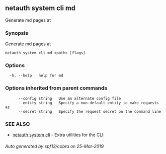 ## netauth system cli md

Generate md pages at <path>

### Synopsis

Generate md pages at <path>

```
netauth system cli md <path> [flags]
```

### Options

```
  -h, --help   help for md
```

### Options inherited from parent commands

```
      --config string   Use an alternate config file
      --entity string   Specify a non-default entity to make requests as
      --secret string   Specify the request secret on the command line
```

### SEE ALSO

* [netauth system cli](netauth_system_cli.md)	 - Extra utilities for the CLI

###### Auto generated by spf13/cobra on 25-Mar-2019
